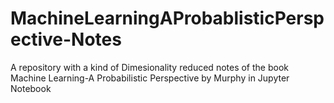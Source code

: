 # MachineLearningAProbablisticPerspective-Notes
A repository with a kind of Dimesionality reduced notes of the book Machine Learning-A Probabilistic Perspective by Murphy in Jupyter Notebook
